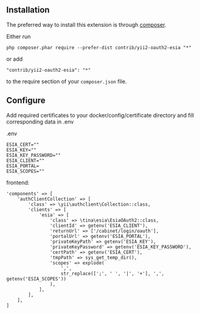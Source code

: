 Installation
------------

The preferred way to install this extension is through [composer](http://getcomposer.org/download/).

Either run

```
php composer.phar require --prefer-dist contrib/yii2-oauth2-esia "*"
```

or add

```
"contrib/yii2-oauth2-esia": "*"
```

to the require section of your `composer.json` file.

Configure
---------

Add required certificates to your docker/config/certificate directory and 
fill corresponding data in .env

.env

```
ESIA_CERT=""
ESIA_KEY=""
ESIA_KEY_PASSWORD=""
ESIA_CLIENT=""
ESIA_PORTAL=
ESIA_SCOPES=""
```

frontend:

```
'components' => [
    'authClientCollection' => [
        'class' => \yii\authclient\Collection::class,
        'clients' => [
            'esia' => [
                'class' => \tina\esia\EsiaOAuth2::class,
                'clientId' => getenv('ESIA_CLIENT'),
                'returnUrl' => ['/cabinet/login/oauth'],
                'portalUrl' => getenv('ESIA_PORTAL'),
                'privateKeyPath' => getenv('ESIA_KEY'),
                'privateKeyPassword' => getenv('ESIA_KEY_PASSWORD'),
                'certPath' => getenv('ESIA_CERT'),
                'tmpPath' => sys_get_temp_dir(),
                'scopes' => explode(
                    ',',
                    str_replace([';', ' ', '|', '+'], ',', getenv('ESIA_SCOPES'))
                ),
            ],
        ],
    ],
]

```
